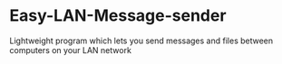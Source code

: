 # Easy-LAN-Message-sender
Lightweight program which lets you send messages and files between computers on your LAN network
